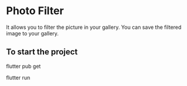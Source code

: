 # Photo Filter
It allows you to filter the picture in your gallery. You can save the filtered image to your gallery.

## To start the project
flutter pub get

flutter run
